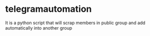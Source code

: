 # telegramautomation
It is a python script that will scrap members in public group and add automatically into another group
